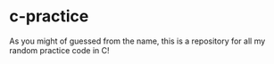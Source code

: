 # c-practice

As you might of guessed from the name, this is a repository for all my random practice code in C!
